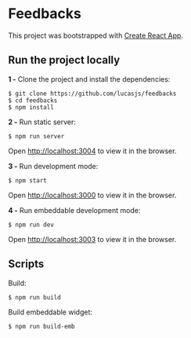 # Feedbacks

This project was bootstrapped with [Create React App](https://github.com/facebook/create-react-app).

## Run the project locally

**1 -** Clone the project and install the dependencies:

```
$ git clone https://github.com/lucasjs/feedbacks
$ cd feedbacks
$ npm install
```
**2 -** Run static server:

```
$ npm run server
```
Open [http://localhost:3004](http://localhost:3004) to view it in the browser.

**3 -** Run development mode:

```
$ npm start
```
Open [http://localhost:3000](http://localhost:3000) to view it in the browser.

**4 -** Run embeddable development mode:

```
$ npm run dev
```
Open [http://localhost:3003](http://localhost:3003) to view it in the browser.


## Scripts

Build:

```
$ npm run build
```

Build embeddable widget:

```
$ npm run build-emb
```
